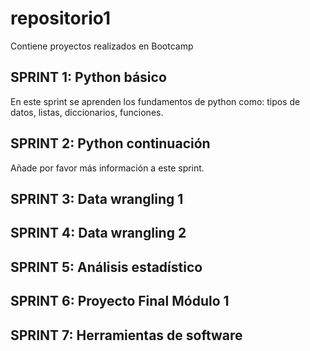 # repositorio1
Contiene proyectos realizados en Bootcamp

## SPRINT 1: Python básico
En este sprint se aprenden los fundamentos de python como: tipos de datos, listas, diccionarios, funciones.

## SPRINT 2: Python continuación
Añade por favor más información a este sprint.

## SPRINT 3: Data wrangling 1



## SPRINT 4: Data wrangling 2


## SPRINT 5: Análisis estadístico



## SPRINT 6: Proyecto Final Módulo 1



## SPRINT 7: Herramientas de software
